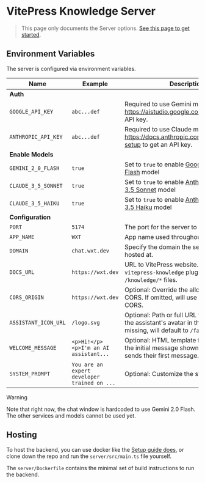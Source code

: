 # VitePress Knowledge Server

> This page only documents the Server options. [See this page to get started](https://github.com/aklinker1/vitepress-knowledge).

## Environment Variables

The server is configured via environment variables.

| Name                 | Example                                      | Description                                                                                                                   |
| -------------------- | -------------------------------------------- | ----------------------------------------------------------------------------------------------------------------------------- |
| **Auth**             |                                              |                                                                                                                               |
| `GOOGLE_API_KEY`     | `abc...def`                                  | Required to use Gemini models. Visit <https://aistudio.google.com> to generate an API key.                                    |
| `ANTHROPIC_API_KEY`  | `abc...def`                                  | Required to use Claude models. Visit <https://docs.anthropic.com/en/docs/initial-setup> to get an API key.                    |
| **Enable Models**    |                                              |                                                                                                                               |
| `GEMINI_2_0_FLASH`   | `true`                                       | Set to `true` to enable [Google's Gemini 2.0 Flash](https://ai.google.dev/gemini-api/docs/models/gemini) model                |
| `CLAUDE_3_5_SONNET`  | `true`                                       | Set to `true` to enable [Anthopic's Claude 3.5 Sonnet](https://docs.anthropic.com/en/docs/about-claude/models) model          |
| `CLAUDE_3_5_HAIKU`   | `true`                                       | Set to `true` to enable [Anthopic's Claude 3.5 Haiku](https://docs.anthropic.com/en/docs/about-claude/models) model           |
| **Configuration**    |                                              |                                                                                                                               |
| `PORT`               | `5174`                                       | The port for the server to listen on.                                                                                         |
| `APP_NAME`           | `WXT`                                        | App name used throughout the UI                                                                                               |
| `DOMAIN`             | `chat.wxt.dev`                               | Specify the domain the server will be hosted at.                                                                              |
| `DOCS_URL`           | `https://wxt.dev`                            | URL to VitePress website. Must use the `vitepress-knowledge` plugin and host `/knowledge/*` files.                            |
| `CORS_ORIGIN`        | `https://wxt.dev`                            | Optional: Override the allowed origin for CORS. If omitted, will use `DOCS_URL` for CORS.                                     |
| `ASSISTANT_ICON_URL` | `/logo.svg`                                  | Optional: Path or full URL to icon to use for the assistant's avatar in the chat. If missing, will default to `/favicon.ico`. |
| `WELCOME_MESSAGE`    | `<p>Hi!</p><p>I'm an AI assistant...`        | Optional: HTML template for customizing the initial message shown before a user sends their first message.                    |
| `SYSTEM_PROMPT`      | `You are an expert developer trained on ...` | Optional: Customize the system prompt                                                                                         |

> [!WARNING]
> Note that right now, the chat window is hardcoded to use Gemini 2.0 Flash. The other services and models cannot be used yet.

## Hosting

To host the backend, you can use docker like the [Setup guide does](https://github.com/aklinker1/vitepress-knowledge#setup), or clone down the repo and run the `server/src/main.ts` file yourself.

The `server/Dockerfile` contains the minimal set of build instructions to run the backend.
